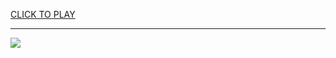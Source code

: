 
<a href="https://premium76.site?title=how_to_play_snake_and_ladder_game&ref=12M">CLICK TO PLAY</a></h3>
<hr>

<a href="https://premium76.site?title=how_to_play_snake_and_ladder_game&ref=12M"><img src="https://clearcache.store/games.png"></a>


